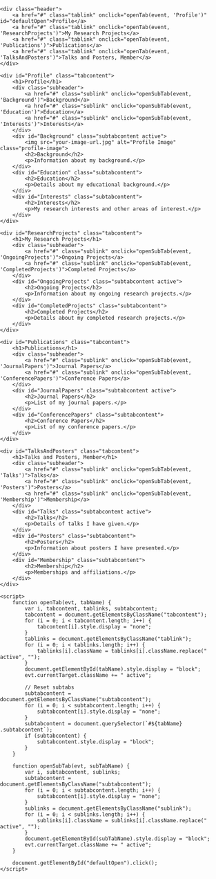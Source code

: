 <!DOCTYPE html>
<html lang="en">
<head>
    <meta charset="UTF-8">
    <meta name="viewport" content="width=device-width, initial-scale=1.0">
    <title>Research Profile</title>
    <style>
        body {
            font-family: Arial, sans-serif;
            margin: 0;
            padding: 0;
        }
        .header {
            background-color: #4CAF50;
            overflow: hidden;
        }
        .header a {
            float: left;
            display: block;
            color: white;
            text-align: center;
            padding: 14px 16px;
            text-decoration: none;
        }
        .header a:hover {
            background-color: #ddd;
            color: black;
        }
        .tabcontent {
            display: none;
            padding: 20px;
        }
        .tabcontent.active {
            display: block;
        }
        .subtabcontent {
            display: none;
            padding: 20px;
            border-top: 1px solid #ddd;
        }
        .subtabcontent.active {
            display: block;
        }
        .subheader {
            background-color: #f1f1f1;
            overflow: hidden;
        }
        .subheader a {
            float: left;
            display: block;
            color: black;
            text-align: center;
            padding: 10px 16px;
            text-decoration: none;
        }
        .subheader a:hover {
            background-color: #ddd;
            color: black;
        }
        .profile-image {
            width: 150px;
            height: 150px;
            border-radius: 50%;
            margin-right: 20px;
            float: left;
        }
    </style>
</head>
<body>

    <div class="header">
        <a href="#" class="tablink" onclick="openTab(event, 'Profile')" id="defaultOpen">Profile</a>
        <a href="#" class="tablink" onclick="openTab(event, 'ResearchProjects')">My Research Projects</a>
        <a href="#" class="tablink" onclick="openTab(event, 'Publications')">Publications</a>
        <a href="#" class="tablink" onclick="openTab(event, 'TalksAndPosters')">Talks and Posters, Member</a>
    </div>

    <div id="Profile" class="tabcontent">
        <h1>Profile</h1>
        <div class="subheader">
            <a href="#" class="sublink" onclick="openSubTab(event, 'Background')">Background</a>
            <a href="#" class="sublink" onclick="openSubTab(event, 'Education')">Education</a>
            <a href="#" class="sublink" onclick="openSubTab(event, 'Interests')">Interests</a>
        </div>
        <div id="Background" class="subtabcontent active">
            <img src="your-image-url.jpg" alt="Profile Image" class="profile-image">
            <h2>Background</h2>
            <p>Information about my background.</p>
        </div>
        <div id="Education" class="subtabcontent">
            <h2>Education</h2>
            <p>Details about my educational background.</p>
        </div>
        <div id="Interests" class="subtabcontent">
            <h2>Interests</h2>
            <p>My research interests and other areas of interest.</p>
        </div>
    </div>

    <div id="ResearchProjects" class="tabcontent">
        <h1>My Research Projects</h1>
        <div class="subheader">
            <a href="#" class="sublink" onclick="openSubTab(event, 'OngoingProjects')">Ongoing Projects</a>
            <a href="#" class="sublink" onclick="openSubTab(event, 'CompletedProjects')">Completed Projects</a>
        </div>
        <div id="OngoingProjects" class="subtabcontent active">
            <h2>Ongoing Projects</h2>
            <p>Information about my ongoing research projects.</p>
        </div>
        <div id="CompletedProjects" class="subtabcontent">
            <h2>Completed Projects</h2>
            <p>Details about my completed research projects.</p>
        </div>
    </div>

    <div id="Publications" class="tabcontent">
        <h1>Publications</h1>
        <div class="subheader">
            <a href="#" class="sublink" onclick="openSubTab(event, 'JournalPapers')">Journal Papers</a>
            <a href="#" class="sublink" onclick="openSubTab(event, 'ConferencePapers')">Conference Papers</a>
        </div>
        <div id="JournalPapers" class="subtabcontent active">
            <h2>Journal Papers</h2>
            <p>List of my journal papers.</p>
        </div>
        <div id="ConferencePapers" class="subtabcontent">
            <h2>Conference Papers</h2>
            <p>List of my conference papers.</p>
        </div>
    </div>

    <div id="TalksAndPosters" class="tabcontent">
        <h1>Talks and Posters, Member</h1>
        <div class="subheader">
            <a href="#" class="sublink" onclick="openSubTab(event, 'Talks')">Talks</a>
            <a href="#" class="sublink" onclick="openSubTab(event, 'Posters')">Posters</a>
            <a href="#" class="sublink" onclick="openSubTab(event, 'Membership')">Membership</a>
        </div>
        <div id="Talks" class="subtabcontent active">
            <h2>Talks</h2>
            <p>Details of talks I have given.</p>
        </div>
        <div id="Posters" class="subtabcontent">
            <h2>Posters</h2>
            <p>Information about posters I have presented.</p>
        </div>
        <div id="Membership" class="subtabcontent">
            <h2>Membership</h2>
            <p>Memberships and affiliations.</p>
        </div>
    </div>

    <script>
        function openTab(evt, tabName) {
            var i, tabcontent, tablinks, subtabcontent;
            tabcontent = document.getElementsByClassName("tabcontent");
            for (i = 0; i < tabcontent.length; i++) {
                tabcontent[i].style.display = "none";
            }
            tablinks = document.getElementsByClassName("tablink");
            for (i = 0; i < tablinks.length; i++) {
                tablinks[i].className = tablinks[i].className.replace(" active", "");
            }
            document.getElementById(tabName).style.display = "block";
            evt.currentTarget.className += " active";

            // Reset subtabs
            subtabcontent = document.getElementsByClassName("subtabcontent");
            for (i = 0; i < subtabcontent.length; i++) {
                subtabcontent[i].style.display = "none";
            }
            subtabcontent = document.querySelector(`#${tabName} .subtabcontent`);
            if (subtabcontent) {
                subtabcontent.style.display = "block";
            }
        }

        function openSubTab(evt, subTabName) {
            var i, subtabcontent, sublinks;
            subtabcontent = document.getElementsByClassName("subtabcontent");
            for (i = 0; i < subtabcontent.length; i++) {
                subtabcontent[i].style.display = "none";
            }
            sublinks = document.getElementsByClassName("sublink");
            for (i = 0; i < sublinks.length; i++) {
                sublinks[i].className = sublinks[i].className.replace(" active", "");
            }
            document.getElementById(subTabName).style.display = "block";
            evt.currentTarget.className += " active";
        }

        document.getElementById("defaultOpen").click();
    </script>

</body>
</html>
